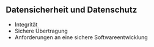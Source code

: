 ## Datensicherheit und Datenschutz

* Integrität
* Sichere Übertragung
* Anforderungen an eine sichere Softwareentwicklung


